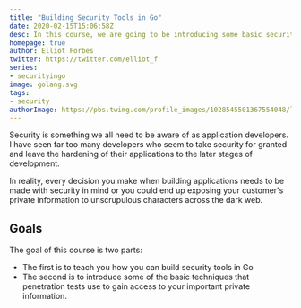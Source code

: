 ```yaml
---
title: "Building Security Tools in Go"
date: 2020-02-15T15:06:58Z
desc: In this course, we are going to be introducing some basic security concepts and how you can build some very cool security tools using Go!
homepage: true
author: Elliot Forbes
twitter: https://twitter.com/elliot_f
series: 
- securityingo
image: golang.svg
tags:
- security
authorImage: https://pbs.twimg.com/profile_images/1028545501367554048/lzr43cQv_400x400.jpg
---
```


Security is something we all need to be aware of as application developers. I have seen far too many developers who seem to take security for granted and leave the hardening of their applications to the later stages of development. 

In reality, every decision you make when building applications needs to be made with security in mind or you could end up exposing your customer's private information to unscrupulous characters across the dark web.

## Goals

The goal of this course is two parts:

* The first is to teach you how you can build security tools in Go
* The second is to introduce some of the basic techniques that penetration tests use to gain access to your important private information.
